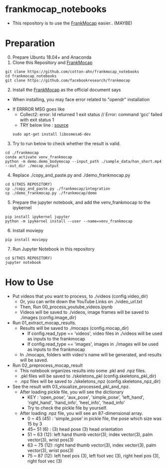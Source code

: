 # frankmocap_notebooks
- This repository is to use the [FrankMocap](https://github.com/facebookresearch/frankmocap) easier.. (MAYBE)

# Preparation
0. Prepare Ubuntu 18.04+ and Anaconda
1. Clone this Repository and [FrankMocap](https://github.com/facebookresearch/frankmocap)
  ```
  git clone https://github.com/cotton-ahn/frankmocap_notebooks
  cd frankmocap_notebooks
  git clone https://github.com/facebookresearch/frankmocap
  ```
2. Install the [FrankMocap](https://github.com/facebookresearch/frankmocap) as the official document says
* When installing, you may face error related to "opendr" installation
- If ERRROR MSG goes like
  * Collect2: error: ld returned 1 exit status // Error: command ‘gcc’ failed with exit status 1
  * TRY below line : [source](https://github.com/openai/mujoco-py/issues/284)
  ```
  sudo apt-get install libosmesa6-dev
  ```
  
3. Try to run below to check whether the result is valid.
  ```
  cd ./frankmocap
  conda activate venv_frankmocap
  python -m demo.demo_bodymocap --input_path ./sample_data/han_short.mp4 --out_dir ./mocap_output
  ```
4. Replace ./copy_and_paste.py and ./demo_frankmocap.py
  ```
  cd $(THIS REPOSITORY)
  cp ./copy_and_paste.py ./frankmocap/integration
  cp ./demo_frankmocap.py ./frankmocap/demo
  ```
  
5. Prepare the jupyter notebook, and add the venv_frankmocap to the ipykernel
  ```
  pip install ipykernel jupyter
  python -m ipykernel install --user --name=venv_frankmocap
  ```
6. Install moviepy
  ```
  pip install moviepy
  ```
7. Run Jupyter Notebook in this repository
  ```
  cd $(THIS REPOSITORY)
  jupyter notebook
  ```
  
# How to Use
- Put videos that you want to process, to ./videos (config.video_dir)
  * Or, you can write down the YouTube Links on ./video_url.txt
  * Then, Run 00_process_youtube_videos.ipynb
  * Videos will be saved to ./videos, image frames will be saved to ./images (config.image_dir)
- Run 01_extract_mocap_results.
  * Results will be saved to ./mocaps (config.mocap_dir)
    - If config.read_type == 'videos', video files in ./videos will be used as inputs to the frankmocap
    - If config.read_type == 'images', images in ./images will be used as inputs to the frankmocap
  * In ./mocaps, folders with video's name will be generated, and results will be saved.
- Run 02_preprocess_mocap_result
  * This notebook organizes results into some .pkl and .npz files.
  * .pkl files will be saved to ./skeletons_pkl (config.skeletons_pkl_dir)
  * .npz files will be saved to ./skeletons_npz (config.skeletons_npz_dir)
- See the result with 03_visualize_processed_pkl_and_npz.
  * After loading pickle file, you will see the dictionary
    - KEY : 'open_pose', 'aux_pose', 'simple_pose', 'left_hand', 'right_hand', 'hand_info', 'heel_info', 'head_info'
    - Try to check the pickle file by yourself.
  * After loading .npz file, you will see an 87-dimensional array.
    - 0 ~ 45 (45) : 'simple_pose' in pickle file, the pose which size was 15 by 3
    - 45~ 51 (6)  : (3) head pose (3) head orientation
    - 51 ~ 63 (12): left hand thumb vector(3), index vector(3), palm vector(3), wrist pos(3)
    - 63 ~ 75 (12): right hand thumb vector(3), index vector(3), palm vector(3), wrist pos(3)
    - 75 ~ 87 (12): left heel pos (3), left foot vec (3), right heel pos (3), right foot vec (3)

